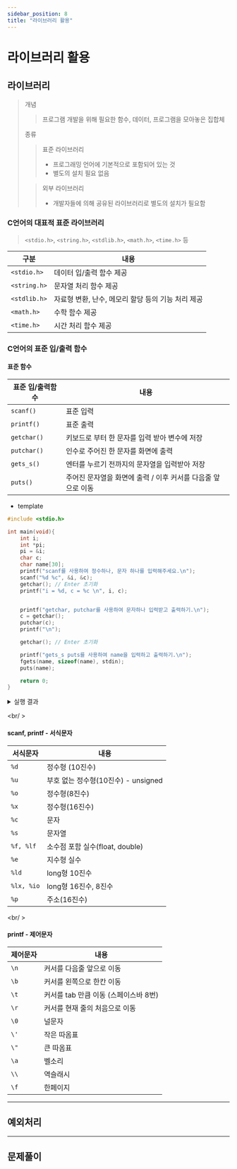```yaml
---
sidebar_position: 8
title: "라이브러리 활용"
---
```


# 라이브러리 활용

## 라이브러리

> 개념
>
> > 프로그램 개발을 위해 필요한 함수, 데이터, 프로그램을 모아놓은 집합체
>
> 종류
>
> > 표준 라이브러리
> >
> > - 프로그래밍 언어에 기본적으로 포함되어 있는 것
> > - 별도의 설치 필요 없음
>
> > 외부 라이브러리
> >
> > - 개발자들에 의해 공유된 라이브러리로 별도의 설치가 필요함

### C언어의 대표적 표준 라이브러리

> `<stdio.h>`, `<string.h>`, `<stdlib.h>`, `<math.h>`, `<time.h>` 등

| 구분         | 내용                                               |
| ------------ | -------------------------------------------------- |
| `<stdio.h>`  | 데이터 입/출력 함수 제공                           |
| `<string.h>` | 문자열 처리 함수 제공                              |
| `<stdlib.h>` | 자료형 변환, 난수, 메모리 할당 등의 기능 처리 제공 |
| `<math.h>`   | 수학 함수 제공                                     |
| `<time.h>`   | 시간 처리 함수 제공                                |

### C언어의 표준 입/출력 함수

#### 표준 함수

| 표준 입/출력함수 | 내용                                                         |
| ---------------- | ------------------------------------------------------------ |
| `scanf()`        | 표준 입력                                                    |
| `printf()`       | 표준 출력                                                    |
| `getchar()`      | 키보드로 부터 한 문자를 입력 받아 변수에 저장                |
| `putchar()`      | 인수로 주어진 한 문자를 화면에 출력                          |
| `gets_s()`       | 엔터를 누르기 전까지의 문자열을 입력받아 저장                |
| `puts()`         | 주어진 문자열을 화면에 출력 / 이후 커서를 다음줄 앞으로 이동 |

- template

```c
#include <stdio.h>

int main(void){
    int i;
    int *pi;
    pi = &i;
    char c;
    char name[30];
    printf("scanf를 사용하여 정수하나, 문자 하나를 입력해주세요.\n");
    scanf("%d %c", &i, &c);
    getchar(); // Enter 초기화
    printf("i = %d, c = %c \n", i, c);


    printf("getchar, putchar를 사용하여 문자하나 입력받고 출력하기.\n");
    c = getchar();
    putchar(c);
    printf("\n");

    getchar(); // Enter 초기화

    printf("gets_s puts를 사용하여 name을 입력하고 출력하기.\n");
    fgets(name, sizeof(name), stdin);
    puts(name);

    return 0;
}

```

<details>
  <summary>실행 결과</summary>
  ```text
    scanf를 사용하여 정수하나, 문자 하나를 입력해주세요.
    4i
    i = 4, c = i
    getchar, putchar를 사용하여 문자하나 입력받고 출력하기.
    r
    r
    gets_s puts를 사용하여 name을 입력하고 출력하기.
    hyoloui
    hyoloui
  ```
</details>

<br/ >

#### scanf, printf - 서식문자

| 서식문자   | 내용                                |
| ---------- | ----------------------------------- |
| `%d`       | 정수형 (10진수)                     |
| `%u`       | 부호 없는 정수형(10진수) - unsigned |
| `%o`       | 정수형(8진수)                       |
| `%x`       | 정수형(16진수)                      |
| `%c`       | 문자                                |
| `%s`       | 문자열                              |
| `%f, %lf`  | 소수점 포함 실수(float, double)     |
| `%e`       | 지수형 실수                         |
| `%ld`      | long형 10진수                       |
| `%lx, %io` | long형 16진수, 8진수                |
| `%p`       | 주소(16진수)                        |

<br/ >

#### printf - 제어문자

| 제어문자 | 내용                                  |
| -------- | ------------------------------------- |
| `\n`     | 커서를 다음줄 앞으로 이동             |
| `\b`     | 커서를 왼쪽으로 한칸 이동             |
| `\t`     | 커서를 tab 만큼 이동 (스페이스바 8번) |
| `\r`     | 커서를 현재 줄의 처음으로 이동        |
| `\0`     | 널문자                                |
| `\'`     | 작은 따옴표                           |
| `\"`     | 큰 따옴표                             |
| `\a`     | 벨소리                                |
| `\\`     | 역슬래시                              |
| `\f`     | 한페이지                              |

---

## 예외처리

---

## 문제풀이
